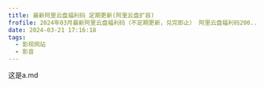 ```yaml
---
title: 最新阿里云盘福利码 定期更新(阿里云盘扩容)
frofile: 2024年03月最新阿里云盘福利码（不定期更新，兑完即止） 阿里云盘福利码200...2024年03月最新阿里云盘福利码（不定期更新，兑完即止） 阿里云盘福利码200...2024年03月最新阿里云盘福利码（不定期更新，兑完即止） 阿里云盘福利码200...2024年03月最新阿里云盘福利码（不定期更新，兑完即止） 阿里云盘福利码200...
date: 2024-03-21 17:16:18
tags:
  - 影视网站
  - 影音
---
```


这是a.md
